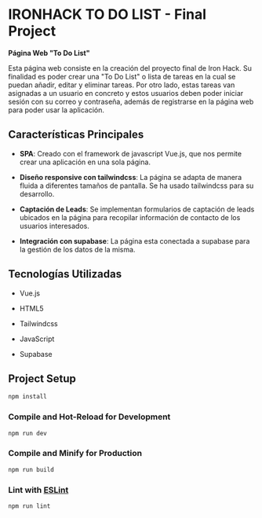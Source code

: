 # IRONHACK TO DO LIST - Final Project

**Página Web "To Do List"**

Esta página web consiste en la creación del proyecto final de Iron Hack. Su finalidad es poder crear una "To Do List" o lista de tareas en la cual se puedan añadir, editar y eliminar tareas. Por otro lado, estas tareas van asignadas a un usuario en concreto y estos usuarios deben poder iniciar sesión con su correo y contraseña, además de registrarse en la página web para poder usar la aplicación.

## Características Principales
- **SPA**: Creado con el framework de javascript Vue.js, que nos permite crear una aplicación en una sola página.

- **Diseño responsive con tailwindcss**: La página se adapta de manera fluida a diferentes tamaños de pantalla. Se ha usado tailwindcss para su desarrollo.

- **Captación de Leads**: Se implementan formularios de captación de leads ubicados en la página para recopilar información de contacto de los usuarios interesados.

- **Integración con supabase**: La página esta conectada a supabase para la gestión de los datos de la misma.

## Tecnologías Utilizadas

- Vue.js

- HTML5

- Tailwindcss

- JavaScript

- Supabase

## Project Setup

```sh
npm install
```

### Compile and Hot-Reload for Development

```sh
npm run dev
```

### Compile and Minify for Production

```sh
npm run build
```

### Lint with [ESLint](https://eslint.org/)

```sh
npm run lint
```
